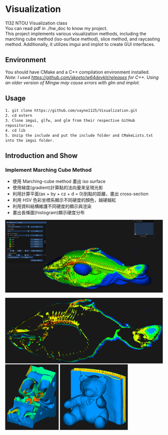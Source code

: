 # Visualization

1132 NTOU Visualization class <br>
You can read pdf in ./hw_doc to know my project. <br>
This project implements various visualization methods, including the marching cube method (iso-surface method), slice method, and raycasting method. Additionally, it utilizes imgui and implot to create GUI interfaces.

## Environment
You should have CMake and a C++ compilation environment installed.<br>
*Note: I used https://github.com/skeeto/w64devkit/releases for C++. Using an older version of Mingw may cause errors with glm and implot.*

## Usage
```
1. git clone https://github.com/vayne1125/Visualization.git
2. cd extern
3. Clone imgui, glfw, and glm from their respective GitHub repositories.
4. cd lib
5. Unzip the include and put the include folder and CMakeLists.txt into the imgui folder.
```
## Introduction and Show
### Implement Marching Cube Method
- 使用 Marching-cube method 畫出 iso surface
- 使用梯度(gradient)計算點的法向量來呈現光影
- 利用計算平面(ax + by + cz + d = 0)到點的距離，畫出 cross-section
- 利用 HSV 色彩坐標系顯示不同硬度的顏色，越硬越紅
- 利用資料結構維護不同硬度的顯示與渲染
- 畫出長條圖(histogram)顯示硬度分布

<img src="/readmeimg/hw1_1.png" alt="hw1_1" title="hw1_1"/>

<img src="/readmeimg/hw1_2.png" alt="hw1_2" title="hw1" height="210"/> <img src="/readmeimg/hw1_3.png" alt="hw1_3" title="hw1" height="210"/> <img src="/readmeimg/hw1_4.png" alt="hw1_3" title="hw1" height="210"/>

